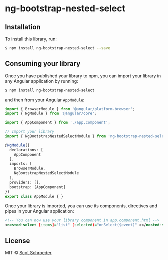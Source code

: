 # ng-bootstrap-nested-select

## Installation

To install this library, run:

```bash
$ npm install ng-bootstrap-nested-select --save
```

## Consuming your library

Once you have published your library to npm, you can import your library in any Angular application by running:

```bash
$ npm install ng-bootstrap-nested-select
```

and then from your Angular `AppModule`:

```typescript
import { BrowserModule } from '@angular/platform-browser';
import { NgModule } from '@angular/core';

import { AppComponent } from './app.component';

// Import your library
import { NgBootstrapNestedSelectModule } from 'ng-bootstrap-nested-select';

@NgModule({
  declarations: [
    AppComponent
  ],
  imports: [
    BrowserModule,
    NgBootstrapNestedSelectModule
  ],
  providers: [],
  bootstrap: [AppComponent]
})
export class AppModule { }
```

Once your library is imported, you can use its components, directives and pipes in your Angular application:

```xml
<!-- You can now use your library component in app.component.html -->
<nested-select [items]="list" (selected)="onSelect($event)" ></nested-select>
```

## License

MIT © [Scot Schroeder](mailto:scotschroeder@gmail.com)
